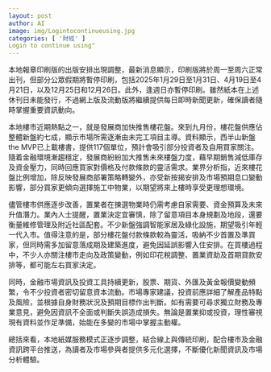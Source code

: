 ```yaml
---
layout: post
author: AI
image: img/Logintocontinueusing.jpg
categories: [ '財經' ]
Login to continue using"
---
```

本地報章印刷版的出版安排出現調整，最新消息顯示，印刷版將於周一至周六正常出刊，但部分公眾假期將暫停印刷，包括2025年1月29日至1月31日、4月19日至4月21日，以及12月25日和12月26日。此外，逢週日亦暫停印刷。雖然紙本在上述休刊日未能發行，不過網上版及流動版將繼續提供每日即時新聞更新，確保讀者隨時掌握重要資訊動向。

本地樓市近期熱點之一，就是發展商加快推售樓花盤。來到九月份，樓花盤供應佔整體新盤約七成，顯示市場所需逐漸由未完工項目主導。資料顯示，西半山新盤the MVP已上載樓書，提供117個單位，預計會吸引部分投資者及自用買家關注。隨着金融環境漸趨穩定，發展商紛紛加大推售未來樓盤力度，藉早期銷售減低庫存及資金壓力，同時回應買家對價格及付款條款的靈活需求。業界分析指，近來樓花盤比例增加，除反映發展商部署策略轉變外，亦受新按揭安排及市場預期息口變動影響，部分買家更傾向選擇施工中物業，以期望將來上樓時享受更理想環境。

儘管樓市供應逐步改善，置業者在揀選物業時仍需考慮自家需要、資金預算及未來升值潛力。業內人士提醒，置業決定宜審慎，除了留意項目本身規劃及地段，還要衡量維修管理及附近社區配套。不少新盤強調智能家居及綠化設施，期望吸引年輕一代入市。值得注意的是，部分樓花盤付款條款較為靈活，吸納不少首置及準買家，但同時需多加留意落成期及建築進度，避免因延誤影響入住安排。在買樓過程中，不少人亦關注樓市走向及政策變動，例如印花稅調整、置業資助及首期貸款安排等，都可能左右買家決定。

同時，金融市場資訊及投資工具持續更新，股票、期貨、外匯及黃金報價變動頻繁，令不少投資者密切留意資本流動。市場專家建議，投資前應詳細了解產品特點及風險，並根據自身財務狀況及預期目標作出判斷。如有需要可尋求獨立財務及專業意見，避免因資訊不全面或判斷失誤造成損失。無論是置業抑或投資，理性審視現有資料並作足準備，始能在多變的市場中掌握主動權。

總括來看，本地紙媒服務模式正逐步調整，結合線上與傳統印刷，配合樓市及金融資訊跨平台推送，為讀者及市場參與者提供多元化選擇，不斷優化新聞資訊及市場分析體驗。